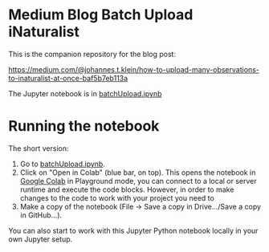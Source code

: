 # Medium Blog Batch Upload iNaturalist
This is the companion repository for the blog post:

<https://medium.com/@johannes.t.klein/how-to-upload-many-observations-to-inaturalist-at-once-baf5b7eb113a>

The Jupyter notebook is in [batchUpload.ipynb](batchUpload.ipynb)

# Running the notebook
The short version:
1) Go to [batchUpload.ipynb](batchUpload.ipynb).
2) Click on "Open in Colab" (blue bar, on top). This opens the notebook in [Google Colab](https://colab.research.google.com) in Playground mode, you can connect to a local or server runtime and execute the code blocks. However, in order to make changes to the code to work with your project you need to
3) Make a copy of the notebook (File -> Save a copy in Drive.../Save a copy in GitHub...).
 
You can also start to work with this Jupyter Python notebook locally in your own Jupyter setup.
